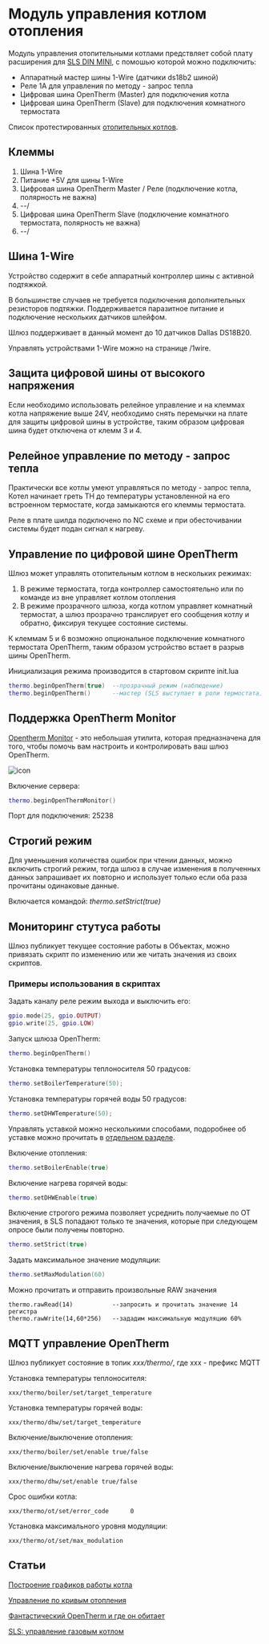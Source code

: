 # Модуль управления котлом отопления

Модуль управления отопительными котлами предствляет собой плату расширения для [SLS DIN MINI](/devices/din_mini_base_rus.md), с помошью которой можно подключить:  
* Аппаратный мастер шины 1-Wire (датчики ds18b2 шиной)
* Реле 1A для управления по методу - запрос тепла
* Цифровая шина OpenTherm (Master) для подключения котла
* Цифровая шина OpenTherm (Slave) для подключения комнатного термостата

Список протестированных [отопительных котлов](/ot_boiler_compatibility.md).

## Клеммы
1) Шина 1-Wire
2) Питание +5V для шины 1-Wire
3) Цифровая шина OpenTherm Master / Реле (подключение котла, полярность не важна)
4) --/
5) Цифровая шина OpenTherm Slave (подключение комнатного термостата, полярность не важна)
6) --/

## Шина 1-Wire
Устройство содержит в себе аппаратный контроллер шины с активной подтяжкой. 

В большинстве случаев не требуется подключения дополнительных резисторов подтяжки.
Поддерживается паразитное питание и подключение нескольких датчиков шлейфом.

Шлюз поддерживает в данный момент до 10 датчиков Dallas DS18B20.

Управлять устройствами 1-Wire можно на странице /1wire.

## Защита цифровой шины от высокого напряжения
Если необходимо использовать релейное управление и на клеммах котла напряжение выше 24V, 
необходимо снять перемычки на плате для защиты цифровой шины в устройстве, таким образом цифровая шина будет отключена от клемм 3 и 4.

## Релейное управление по методу - запрос тепла
Практически все котлы умеют управляться по методу - запрос тепла, Котел начинает греть ТН до температуры установленной на его встроенном термостате, 
когда замыкаются его клеммы термостата.

Реле в плате шилда подключено по NC схеме и при обесточивании системы будет подан сигнал к нагреву.

## Управление по цифровой шине OpenTherm
Шлюз может управлять отопительным котлом  в нескольких режимах:
1) В режиме термостата, тогда контроллер самостоятельно или по команде из вне управляет котлом отопления
2) В режиме прозрачного шлюза, когда котлом управляет комнатный термостат, а шлюз прозрачно транслирует его сообщения котлу и обратно, фиксируя текущее состояние системы.

К клеммам 5 и 6 возможно опциональное подключение комнатного термостата OpenTherm, таким образом устройство встает в разрыв шины OpenTherm.

Инициализация режима производится в стартовом скрипте init.lua

```lua
thermo.beginOpenTherm(true)  --прозрачный режим (наблюдение)
thermo.beginOpenTherm()      --мастер (SLS выступает в роли термостата)
```

## Поддержка OpenTherm Monitor
[Opentherm Monitor](https://otgw.tclcode.com/otmonitor.html) - это небольшая утилита, которая предназначена для того, чтобы помочь вам настроить и контролировать ваш шлюз OpenTherm. 

![icon](https://otgw.tclcode.com/otmonitor1.png)

Включение сервера:
```lua
thermo.beginOpenThermMonitor()
```

Порт для подключения: 25238

## Строгий режим
Для уменьшения количества ошибок при чтении данных, можно включить строгий режим, тогда шлюз в случае изменения в полученных данных запрашивает их повторно и использует только если оба раза прочитаны одинаковые данные.

Включается командой: *thermo.setStrict(true)*

## Мониторинг стутуса работы
Шлюз публикует текущее состояние работы в Объектах, можно привязать скрипт по изменению или же читать значения из своих скриптов.

### Примеры использования в скриптах

Задать каналу реле режим выхода и выключить его:
```lua
gpio.mode(25, gpio.OUTPUT)
gpio.write(25, gpio.LOW)
```

Запуск шлюза OpenTherm:
```lua
thermo.beginOpenTherm()
```

Установка температуры теплоносителя 50 градусов:
```lua
thermo.setBoilerTemperature(50);
```

Установка температуры горячей воды 50 градусов:
```lua
thermo.setDHWTemperature(50);
```
Управлять уставкой можно несколькими способами, подоробнее об уставке можно прочитать в [отдельном разделе](/heating_curve.md). 

Включение отопления:
```lua
thermo.setBoilerEnable(true)
```

Включение нагрева горячей воды:
```lua
thermo.setDHWEnable(true)
```

Включение строгого режима позволяет усреднить получаемые по OT значения, в SLS попадают только те значения, которые при следующем опросе были получены повторно. 
```lua
thermo.setStrict(true)
```
Задать максимальное значение модуляции:
```lua
thermo.setMaxModulation(60)
```

Можно прочитать и отправить произвольные RAW значения 
```
thermo.rawRead(14)           --запросить и прочитать значение 14 регистра
thermo.rawWrite(14,60*256)   --зададим максимальную модуляцию 60%
```

## MQTT управление OpenTherm
Шлюз публикует состояние в топик *xxx/thermo/*, где xxx - префикс MQTT


Установка температуры теплоносителя:
```mqtt
xxx/thermo/boiler/set/target_temperature
```

Установка температуры горячей воды:
```mqtt
xxx/thermo/dhw/set/target_temperature
```

Включение/выключение отопления:
```mqtt
xxx/thermo/boiler/set/enable true/false
```

Включение/выключение нагрева горячей воды:
```mqtt
xxx/thermo/dhw/set/enable true/false
```

Срос ошибки котла:
```mqtt
xxx/thermo/ot/set/error_code      0
```
Установка максимального уровня модуляции:
```mqtt
xxx/thermo/ot/set/max_modulation 
```

## Статьи

[Построение графиков работы котла](/ui_graph_rus.md)

[Управление по кривым отопления](/heating_сurve.md)

[Фантастический OpenTherm и где он обитает](https://homever.ru/?p=1417)

[SLS: управление газовым котлом](https://igorkandaurov.com/2022/10/12/sls-%D1%83%D0%BF%D1%80%D0%B0%D0%B2%D0%BB%D0%B5%D0%BD%D0%B8%D0%B5-%D0%B3%D0%B0%D0%B7%D0%BE%D0%B2%D1%8B%D0%BC-%D0%BA%D0%BE%D1%82%D0%BB%D0%BE%D0%BC/)
